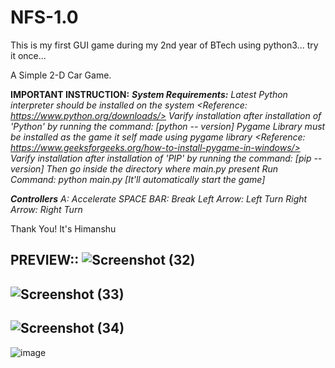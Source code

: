 # NFS-1.0
This is my first GUI game during my 2nd year of BTech using python3... try it once...

A Simple 2-D Car Game.

**IMPORTANT INSTRUCTION:**
**_System Requirements:_**
_Latest Python interpreter should be installed on the system <Reference: https://www.python.org/downloads/>_
_Varify installation after installation of 'Python' by running the command: [python -- version]_
_Pygame Library must be installed as the game it self made using pygame library <Reference: https://www.geeksforgeeks.org/how-to-install-pygame-in-windows/>_
_Varify installation after installation of 'PIP' by running the command: [pip -- version]_
_Then go inside the directory where main.py present_
_Run Command: python main.py [It'll automatically start the game]_

**_Controllers_**
_A: Accelerate_
_SPACE BAR: Break_
_Left Arrow: Left Turn_
_Right Arrow: Right Turn_


Thank You!
It's Himanshu


PREVIEW::
![Screenshot (32)](https://user-images.githubusercontent.com/61196311/131680754-8880afa1-d758-481a-9e35-7fc2c8413ec0.png)
-------------------------------------------------------------------------------------------------------------------------
![Screenshot (33)](https://user-images.githubusercontent.com/61196311/131680987-920762f8-bdd0-411b-9e22-b881af81bc4a.png)
-------------------------------------------------------------------------------------------------------------------------
![Screenshot (34)](https://user-images.githubusercontent.com/61196311/131681018-3ee7b26b-08b7-429e-9647-b5eaf494cdbd.png)
-------------------------------------------------------------------------------------------------------------------------
![image](https://user-images.githubusercontent.com/61196311/170510922-62affa06-45b9-481b-8ab7-7a827399f9d4.png)
